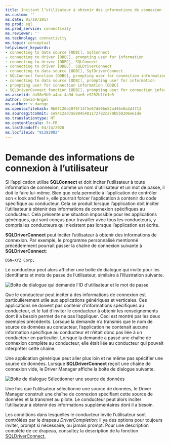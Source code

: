 ```yaml
---
title: Incitant l’utilisateur à obtenir des informations de connexion ( Microsoft Docs
ms.custom: ''
ms.date: 01/19/2017
ms.prod: sql
ms.prod_service: connectivity
ms.reviewer: ''
ms.technology: connectivity
ms.topic: conceptual
helpviewer_keywords:
- connecting to data source [ODBC], SqlConnect
- connecting to driver [ODBC], prompting user for information
- connecting to driver [ODBC], SQLConnect
- connecting to driver [ODBC], SQLDriverConnect
- connecting to data source [ODBC], SqlDriverConnect
- SQLConnect function [ODBC], prompting user for connection information
- connecting to data source [ODBC], prompting user for information
- prompting user for connection information [ODBC]
- SQLDriverConnect function [ODBC], prompting user for connection information
ms.assetid: da98e9b9-a4ac-4a9d-bae6-e9252b1fe1e5
author: David-Engel
ms.author: v-daenge
ms.openlocfilehash: 9b0f120a1076f14f5e67d506e52a446e0a3d4713
ms.sourcegitcommit: ce94c2ad7a50945481172782c270b5b0206e61de
ms.translationtype: MT
ms.contentlocale: fr-FR
ms.lasthandoff: 04/14/2020
ms.locfileid: "81282082"
---
```

# <a name="prompting-the-user-for-connection-information"></a>Demande des informations de connexion à l’utilisateur
Si l’application utilise **SQLConnect** et doit inciter l’utilisateur à toute information de connexion, comme un nom d’utilisateur et un mot de passe, il doit le faire lui-même. Bien que cela permette à l’application de contrôler son « look and feel », elle pourrait forcer l’application à contenir du code spécifique au conducteur. Cela se produit lorsque l’application doit inciter l’utilisateur à obtenir des informations de connexion spécifiques au conducteur. Cela présente une situation impossible pour les applications génériques, qui sont conçus pour travailler avec tous les conducteurs, y compris les conducteurs qui n’existent pas lorsque l’application est écrite.  
  
 **SQLDriverConnect** peut inciter l’utilisateur à obtenir des informations de connexion. Par exemple, le programme personnalisé mentionné précédemment pourrait passer la chaîne de connexion suivante à **SQLDriverConnect**:  
  
```  
DSN=XYZ Corp;  
```  
  
 Le conducteur peut alors afficher une boîte de dialogue qui invite pour les identifiants et mots de passe de l’utilisateur, similaire à l’illustration suivante.  
  
 ![Boîte de dialogue qui demande l'ID d'utilisateur et le mot de passe](../../../odbc/reference/develop-app/media/pr18.gif "pr18")  
  
 Que le conducteur peut inciter à des informations de connexion est particulièrement utile aux applications génériques et verticales. Ces applications ne doivent pas contenir d’informations spécifiques au conducteur, et le fait d’inviter le conducteur à obtenir les renseignements dont il a besoin permet de ne pas l’appliquer. Ceci est montré par les deux exemples précédents. Lorsque la demande n’a transmis que le nom de source de données au conducteur, l’application ne contenait aucune information spécifique au conducteur et n’était donc pas liée à un conducteur en particulier. Lorsque la demande a passé une chaîne de connexion complète au conducteur, elle était liée au conducteur qui pouvait interpréter cette chaîne.  
  
 Une application générique peut aller plus loin et ne même pas spécifier une source de données. Lorsque **SQLDriverConnect** reçoit une chaîne de connexion vide, le Driver Manager affiche la boîte de dialogue suivante.  
  
 ![Boîte de dialogue Sélectionner une source de données](../../../odbc/reference/develop-app/media/ch06a.gif "CH06A")  
  
 Une fois que l’utilisateur sélectionne une source de données, le Driver Manager construit une chaîne de connexion spécifiant cette source de données et la transmet au pilote. Le conducteur peut alors inciter l’utilisateur à obtenir des informations supplémentaires dont il a besoin.  
  
 Les conditions dans lesquelles le conducteur invite l’utilisateur sont contrôlées par le drapeau *DriverCompletion;* il ya des options pour toujours inviter, prompt si nécessaire, ou jamais prompt. Pour une description complète de ce drapeau, consultez la description de la fonction [SQLDriverConnect.](../../../odbc/reference/syntax/sqldriverconnect-function.md)
